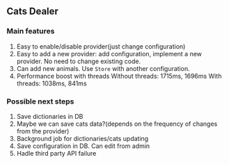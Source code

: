 ## Cats Dealer
### Main features
1) Easy to enable/disable provider(just change configuration)
2) Easy to add a new provider: add configuration, implement a new provider. No need to change existing code.
3) Can add new animals. Use `Store` with another configuration.
4) Performance boost with threads
Without threads: 1715ms, 1696ms
With threads: 1038ms, 841ms

### Possible next steps
1) Save dictionaries in DB
2) Maybe we can save cats data?(depends on the frequency of changes from the provider)
3) Background job for dictionaries/cats updating
4) Save configuration in DB. Can edit from admin
5) Hadle third party API failure
